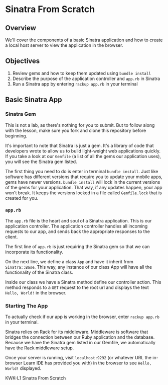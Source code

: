 # Sinatra From Scratch

## Overview

We'll cover the components of a basic Sinatra application and how to create a
local host server to view the application in the browser.

## Objectives

1. Review gems and how to keep them updated using `bundle install`
2. Describe the purpose of the application controller and `app.rb` in Sinatra
3. Run a Sinatra app by entering `rackup app.rb` in your terminal

## Basic Sinatra App

### Sinatra Gem

This is not a lab, as there's nothing for you to submit. But to follow along
with the lesson, make sure you fork and clone this repository before beginning. 

It's important to note that Sinatra is just a gem. It's a library of code that
developers wrote to allow us to build light-weight web applications quickly. If
you take a look at our `Gemfile` (a list of all the gems our application uses),
you will see the Sinatra gem listed.

The first thing you need to do is enter in terminal `bundle install`. Just like
software has different versions that require you to update your mobile apps,
gems have newer versions. `bundle install` will lock in the current versions of
the gems for your application. That way, if any updates happen, your app won't
break. It keeps the versions locked in a file called `Gemfile.lock` that is
created for you.

### `app.rb`

The `app.rb` file is the heart and soul of a Sinatra application. This is our
application controller. The application controller handles all incoming requests
to our app, and sends back the appropriate responses to the client.

The first line of `app.rb` is just requiring the Sinatra gem so that we can
incorporate its functionality.

On the next line, we define a class `App` and have it inherit from
`Sinatra::Base`. This way, any instance of our class App will have all the
functionality of the Sinatra class.

Inside our class we have a Sinatra method define our controller action. This
method responds to a `GET` request to the root url and displays the text `Hello,
World!` in the browser.

### Starting The App

To actually check if our app is working in the browser, enter `rackup app.rb` in
your terminal.

Sinatra relies on Rack for its middleware. Middleware is software that bridges
the connection between our Ruby application and the database. Because we have
the Sinatra gem listed in our Gemfile, we automatically have the Rack middleware
setup.

Once your server is running, visit `localhost:9292` (or whatever URL the in-browser Learn IDE has provided you with) in the browser to see
`Hello, World!` displayed.

<p data-visibility='hidden'>KWK-L1 Sinatra From Scratch</p>

